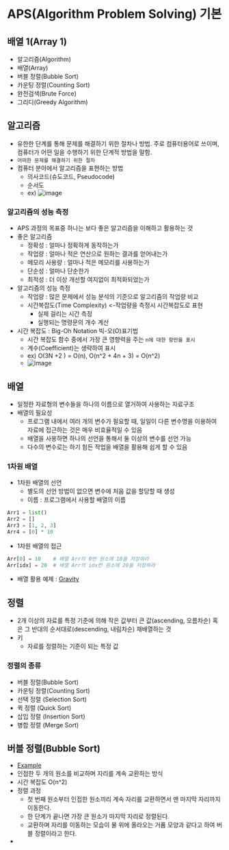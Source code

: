 # APS(Algorithm Problem Solving) 기본

## 배열 1(Array 1)
- 알고리즘(Algorithm)
- 배열(Array)
- 버블 정렬(Bubble Sort)
- 카운팅 정렬(Counting Sort)
- 완전검색(Brute Force)
- 그리디(Greedy Algorithm)

## 알고리즘
- 유한한 단계를 통해 문제를 해결하기 위한 절차나 방법. 주로 컴퓨터용어로 쓰이며, 컴퓨터가 어떤 일을 수행하기 위한 단계적 방법을 말함.
- `어떠한 문제를 해결하기 위한 절차`
- 컴퓨터 분야에서 알고리즘을 표현하는 방법
  - 의사코드(슈도코드, Pseudocode)
  - 순서도
  - ex)
![image](https://user-images.githubusercontent.com/109258380/206068609-0199fe8c-40fe-4188-a4c3-ac417fb0199f.png)

### 알고리즘의 성능 측정
- APS 과정의 목표중 하나는 보다 좋은 알고리즘을 이해하고 활용하는 것
- 좋은 알고리즘
  - 정확성 : 얼마나 정확하게 동작하는가
  - 작업량 : 얼마나 적은 연산으로 원하는 결과를 얻어내는가
  - 메모리 사용량 : 얼마나 적은 메모리를 사용하는가
  - 단순성 : 얼마나 단순한가
  - 최적성 : 더 이상 개선할 여지없이 최적화되었는가
- 알고리즘의 성능 측정
  - 작업량 : 많은 문제에서 성능 분석의 기준으로 알고리즘의 작업량 비교
  - 시간복잡도(Time Complexity) <-작업량을 측정시 시간복잡도로 표현
    - 실제 걸리는 시간 측정
    - 실행되는 명령문의 개수 계산
- 시간 복잡도 : Big-Oh Notation 빅-오(O)표기법
  - 시간 복잡도 함수 중에서 가장 큰 영향력을 주는 `n에 대한 항만을 표시`
  - 계수(Coefficient)는 생략하여 표시
  - ex) O(3N +2 ) = O(n), O(n^2 + 4n + 3) = O(n^2)
  - ![image](https://user-images.githubusercontent.com/109258380/206070865-2c117d81-73e0-4e7a-af34-941ef98c3aa2.png)

## 배열
  - 일정한 자료형의 변수들을 하나의 이름으로 열거하여 사용하는 자료구조
  - 배열의 필요성
    - 프로그램 내에서 여러 개의 변수가 필요할 때, 일일이 다른 변수명을 이용하여 자료에 접근하는 것은 매우 비효율적일 수 있음
    - 배열을 사용하면 하나의 선언을 통해서 둘 이상의 변수를 선언 가능
    - 다수의 변수로는 하기 힘든 작업을 배열을 활용해 쉽게 할 수 있음
### 1차원 배열
- 1차원 배열의 선언
  - 별도의 선언 방법이 없으면 변수에 처음 값을 할당할 때 생성
  - 이름 : 프로그램에서 사용할 배열의 이름
  
```python
Arr1 = list()
Arr2 = []
Arr3 = [1, 2, 3]
Arr4 = [0] * 10
```
- 1차원 배열의 접근
```python
Arr[0] = 10    # 배열 Arr의 0번 원소에 10을 저장하라
Arr[idx] = 20  # 배열 Arr의 idx번 원소에 20을 저장하라
```
- 배열 활용 예제 : [Gravity](https://github.com/Vailish/TIL/blob/master/03_Algorithm/Examples/01_APS/01_List1/01_Gravity/Gravity.md)

## 정렬
- 2개 이상의 자료를 특정 기준에 의해 작은 값부터 큰 값(ascending, 오름차순) 혹은 그 반대의 순서대로(descending, 내림차순) 재배열하는 것
- 키
  - 자료를 정렬하는 기준이 되는 특정 값

### 정렬의 종류
- 버블 정렬(Bubble Sort)
- 카운팅 정렬(Counting Sort)
- 선택 정렬 (Selection Sort)
- 퀵 정렬 (Quick Sort)
- 삽입 정렬 (Insertion Sort)
- 병합 정렬 (Merge Sort)

## 버블 정렬(Bubble Sort)
- [Example](https://github.com/Vailish/TIL/blob/master/03_Algorithm/Examples/01_APS/Bubble_Sort.py)
- 인접한 두 개의 원소를 비교하며 자리를 계속 교환하는 방식
- 시간 복잡도 O(n^2)
- 정렬 과정
  - 첫 번째 원소부터 인접한 원소끼리 계속 자리를 교환하면서 맨 마지막 자리까지 이동한다.
  - 한 단계가 끝나면 가장 큰 원소가 마지막 자리로 정렬된다.
  - 교환하며 자리를 이동하는 모습이 물 위에 올라오는 거품 모양과 같다고 하여 버블 정렬이라고 한다.
- 
